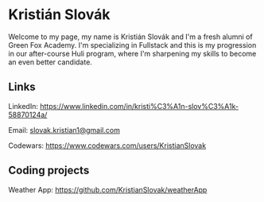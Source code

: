 # Kristián Slovák

Welcome to my page, my name is Kristián Slovák and I'm a fresh alumni of Green Fox Academy. I'm specializing in Fullstack and this is my progression in our after-course Huli program, where I'm sharpening my skills to become an even better candidate.

## Links
LinkedIn: https://www.linkedin.com/in/kristi%C3%A1n-slov%C3%A1k-58870124a/

Email: slovak.kristian1@gmail.com

Codewars: https://www.codewars.com/users/KristianSlovak

## Coding projects
Weather App: https://github.com/KristianSlovak/weatherApp 




